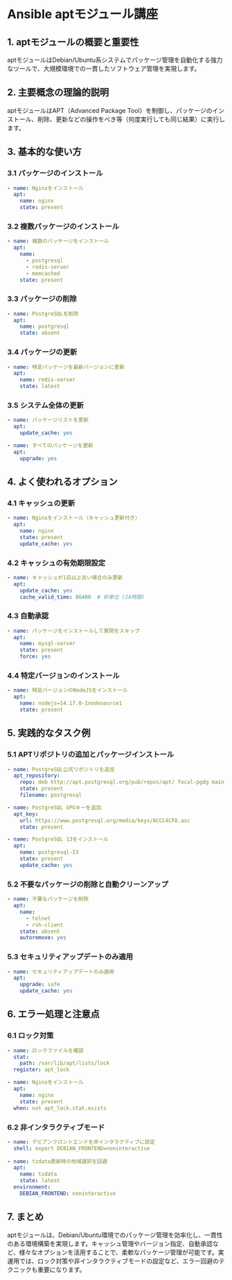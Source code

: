 # Ansible aptモジュール講座

## 1. aptモジュールの概要と重要性

aptモジュールはDebian/Ubuntu系システムでパッケージ管理を自動化する強力なツールで、大規模環境での一貫したソフトウェア管理を実現します。

## 2. 主要概念の理論的説明

aptモジュールはAPT（Advanced Package Tool）を制御し、パッケージのインストール、削除、更新などの操作をべき等（何度実行しても同じ結果）に実行します。

## 3. 基本的な使い方

### 3.1 パッケージのインストール

```yaml
- name: Nginxをインストール
  apt:
    name: nginx
    state: present
```

### 3.2 複数パッケージのインストール

```yaml
- name: 複数のパッケージをインストール
  apt:
    name:
      - postgresql
      - redis-server
      - memcached
    state: present
```

### 3.3 パッケージの削除

```yaml
- name: PostgreSQLを削除
  apt:
    name: postgresql
    state: absent
```

### 3.4 パッケージの更新

```yaml
- name: 特定パッケージを最新バージョンに更新
  apt:
    name: redis-server
    state: latest
```

### 3.5 システム全体の更新

```yaml
- name: パッケージリストを更新
  apt:
    update_cache: yes

- name: すべてのパッケージを更新
  apt:
    upgrade: yes
```

## 4. よく使われるオプション

### 4.1 キャッシュの更新

```yaml
- name: Nginxをインストール（キャッシュ更新付き）
  apt:
    name: nginx
    state: present
    update_cache: yes
```

### 4.2 キャッシュの有効期限設定

```yaml
- name: キャッシュが1日以上古い場合のみ更新
  apt:
    update_cache: yes
    cache_valid_time: 86400  # 秒単位 (24時間)
```

### 4.3 自動承認

```yaml
- name: パッケージをインストールして質問をスキップ
  apt:
    name: mysql-server
    state: present
    force: yes
```

### 4.4 特定バージョンのインストール

```yaml
- name: 特定バージョンのNodeJSをインストール
  apt:
    name: nodejs=14.17.0-1nodesource1
    state: present
```

## 5. 実践的なタスク例

### 5.1 APTリポジトリの追加とパッケージインストール

```yaml
- name: PostgreSQL公式リポジトリを追加
  apt_repository:
    repo: deb http://apt.postgresql.org/pub/repos/apt/ focal-pgdg main
    state: present
    filename: postgresql

- name: PostgreSQL GPGキーを追加
  apt_key:
    url: https://www.postgresql.org/media/keys/ACCC4CF8.asc
    state: present

- name: PostgreSQL 13をインストール
  apt:
    name: postgresql-13
    state: present
    update_cache: yes
```

### 5.2 不要なパッケージの削除と自動クリーンアップ

```yaml
- name: 不要なパッケージを削除
  apt:
    name:
      - telnet
      - rsh-client
    state: absent
    autoremove: yes
```

### 5.3 セキュリティアップデートのみ適用

```yaml
- name: セキュリティアップデートのみ適用
  apt:
    upgrade: safe
    update_cache: yes
```

## 6. エラー処理と注意点

### 6.1 ロック対策

```yaml
- name: ロックファイルを確認
  stat:
    path: /var/lib/apt/lists/lock
  register: apt_lock

- name: Nginxをインストール
  apt:
    name: nginx
    state: present
  when: not apt_lock.stat.exists
```

### 6.2 非インタラクティブモード

```yaml
- name: デビアンフロントエンドを非インタラクティブに設定
  shell: export DEBIAN_FRONTEND=noninteractive
  
- name: tzdata更新時の地域選択を回避
  apt:
    name: tzdata
    state: latest
  environment:
    DEBIAN_FRONTEND: noninteractive
```

## 7. まとめ

aptモジュールは、Debian/Ubuntu環境でのパッケージ管理を効率化し、一貫性のある環境構築を実現します。キャッシュ管理やバージョン指定、自動承認など、様々なオプションを活用することで、柔軟なパッケージ管理が可能です。実運用では、ロック対策や非インタラクティブモードの設定など、エラー回避のテクニックも重要になります。

